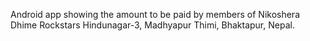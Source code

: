 Android app showing the amount to be paid by members of 
Nikoshera Dhime Rockstars
Hindunagar-3, Madhyapur Thimi,
Bhaktapur, Nepal.
